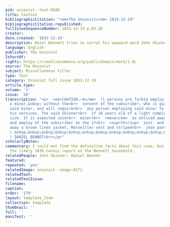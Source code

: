 ```yaml
---
pid: unionist--text-0180
title: Caution
bibliographicCitation: "<em>The Unionist</em> 1833-12-19"
bibliographicCitation.republished: 
fullIssueSequenceNumber: 1833-12-19 p.03.26
creator: 
date.created: '1833-12-19'
description: Aniel Bennett tries to corral his wayward ward John Skinner
language: English
publisher: The Unionist
IsPartOf: 
rights: https://creativecommons.org/publicdomain/mark/1.0/
source: The Unionist
subject: Miscellaneous Filler
type: Text
category: Unionist full issue 1833-12-19
article.type: 
volume: '1'
issue: '20'
transcription: "<p>  <em>CAUTION.—A</em>  ll persons are forbid employing John Skinner,
  a minor,&nbsp; without the<br>  consent of the subscriber, who is guardian to the
  said minor, and will require<br>  any person employing said minor to account for
  his services. The said Skinner<br>  if 16 years old of a light complexion and middle
  size. It is expected said<br>  minor<br>  <em>w</em>  as enticed away from the area
  and employ of the subscriber on the 17<br>  <sup>th</sup>  inst. and that he wore
  away a brown linen jacket, Marseilles vest and striped<br>  jean pantaloons.<br></p><p>
  \ &nbsp;&nbsp;&nbsp;&nbsp;&nbsp;&nbsp;&nbsp;&nbsp;&nbsp;&nbsp;&nbsp;&nbsp;&nbsp;&nbsp;&nbsp;&nbsp;&nbsp;&nbsp;&nbsp;&nbsp;&nbsp;&nbsp;&nbsp;&nbsp;&nbsp;&nbsp;&nbsp;&nbsp;&nbsp;&nbsp;&nbsp;&nbsp;&nbsp;&nbsp;&nbsp;&nbsp;&nbsp;&nbsp;&nbsp;&nbsp;&nbsp;&nbsp;&nbsp;&nbsp;&nbsp;&nbsp;&nbsp;<br>
  \ DANIEL BENNET<br></p>"
scholarlyNotes: 
commentary: I could not find the definitive facts about this case, but I've included
  the likely 1830 Census report on the Bennett household.
relatedPeople: John Skinner; Daniel Bennet
featured: 
repeated: 'yes'
relatedImage: unionist--image-0171
relatedText: 
relatedTextIssue: 
filename: 
caption: 
order: '179'
layout: template_item
collection: template
thumbnail: ''
full: ''
manifest: ''
---
```

